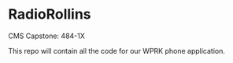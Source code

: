 # RadioRollins
CMS Capstone: 484-1X

This repo will contain all the code for our WPRK phone application. 
